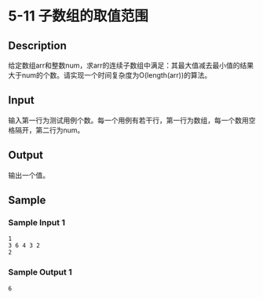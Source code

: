 # 5-11 子数组的取值范围

## Description

给定数组arr和整数num，求arr的连续子数组中满足：其最大值减去最小值的结果大于num的个数。请实现一个时间复杂度为O(length(arr))的算法。

## Input

输入第一行为测试用例个数。每一个用例有若干行，第一行为数组，每一个数用空格隔开，第二行为num。

## Output

输出一个值。

## Sample

### Sample Input 1

~~~
1
3 6 4 3 2
2
~~~

### Sample Output 1

~~~
6
~~~

